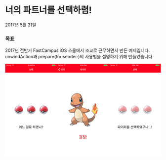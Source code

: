 # 너의 파트너를 선택하렴!
2017년 5월 31일

### 목표
2017년 전반기 FastCampus iOS 스쿨에서 조교로 근무하면서 만든 예제입니다.
unwindAction과 prepare(for:sender:)의 사용법을 설명하기 위해 만들었습니다.

![스크린샷](ScreenShot/SelectYourPartner.png)